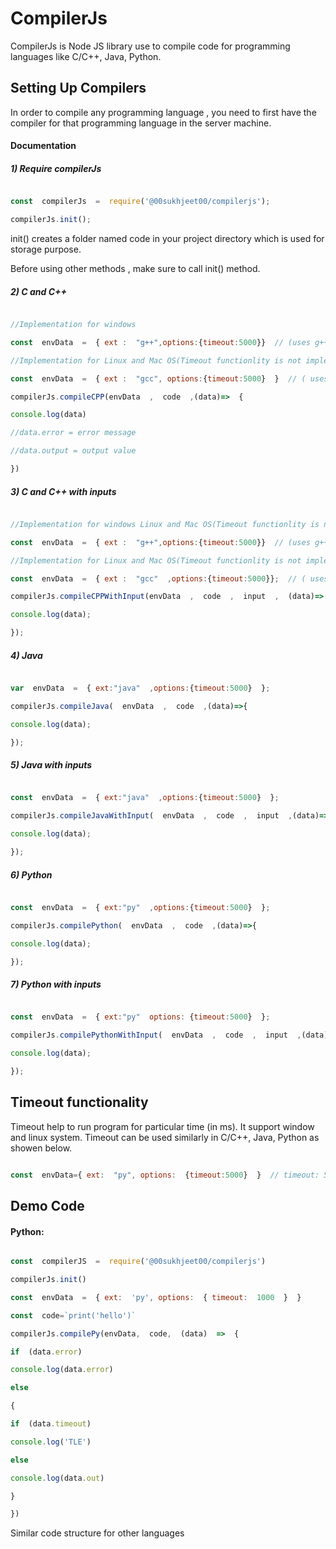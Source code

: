 
<h1>CompilerJs </h1>

CompilerJs is Node JS library use to compile code for programming languages like C/C++, Java, Python.

  

<h2>Setting Up Compilers</h2>

In order to compile any programming language , you need to first have the compiler for that programming language in the server machine.


<h4>Documentation</h4>


<h5>1) Require compilerJs </h5>

  

```javascript

const  compilerJs  =  require('@00sukhjeet00/compilerjs');

compilerJs.init();

```

init() creates a folder named code in your project directory which is used for storage purpose.

Before using other methods , make sure to call init() method.

  

<h5>2) C and C++ </h5>

  

```javascript

//Implementation for windows

const  envData  =  { ext :  "g++",options:{timeout:5000}}  // (uses g++ command to compile )

//Implementation for Linux and Mac OS(Timeout functionlity is not implemented)

const  envData  =  { ext :  "gcc", options:{timeout:5000}  }  // ( uses gcc command to compile )

compilerJs.compileCPP(envData  ,  code  ,(data)=>  {

console.log(data)

//data.error = error message

//data.output = output value

})

```

  

<h5>3) C and C++ with inputs </h5>

  

```javascript

//Implementation for windows Linux and Mac OS(Timeout functionlity is not implemented)

const  envData  =  { ext :  "g++",options:{timeout:5000}}  // (uses g++ command to compile )

//Implementation for Linux and Mac OS(Timeout functionlity is not implemented)

const  envData  =  { ext :  "gcc"  ,options:{timeout:5000}};  // ( uses gcc command to compile )

compilerJs.compileCPPWithInput(envData  ,  code  ,  input  ,  (data)=>  {

console.log(data);

});

```

  

<h5>4) Java</h5>

  

```javascript

var  envData  =  { ext:"java"  ,options:{timeout:5000}  };

compilerJs.compileJava(  envData  ,  code  ,(data)=>{

console.log(data);

});

```

  

<h5>5) Java with inputs</h5>

  

```javascript

const  envData  =  { ext:"java"  ,options:{timeout:5000}  };

compilerJs.compileJavaWithInput(  envData  ,  code  ,  input  ,(data)=>{

console.log(data);

});

```

<h5>6) Python</h5>

  

```javascript

const  envData  =  { ext:"py"  ,options:{timeout:5000}  };

compilerJs.compilePython(  envData  ,  code  ,(data)=>{

console.log(data);

});

```

  

<h5>7) Python with inputs</h5>

  

```javascript

const  envData  =  { ext:"py"  options: {timeout:5000}  };

compilerJs.compilePythonWithInput(  envData  ,  code  ,  input  ,(data)=>{

console.log(data);

});

```

<h2>Timeout functionality</h2>

Timeout help to run program for particular time (in ms). It support window and linux system. Timeout can be used similarly in C/C++, Java, Python as showen below.

  

```javascript

const  envData={ ext:  "py", options:  {timeout:5000}  }  // timeout: 5 running program for 5 sec.

```

  

<h2>Demo Code</h2>

<h4>Python:</h4>

  

```javascript

const  compilerJS  =  require('@00sukhjeet00/compilerjs')

compilerJs.init()

const  envData  =  { ext:  'py', options:  { timeout:  1000  }  }

const  code=`print('hello')`

compilerJs.compilePy(envData,  code,  (data)  =>  {

if  (data.error)

console.log(data.error)

else

{

if  (data.timeout)

console.log('TLE')

else

console.log(data.out)

}

})

```

<p>Similar code structure for other languages</p>